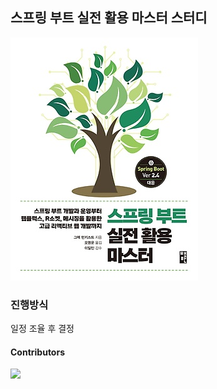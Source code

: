 ## 스프링 부트 실전 활용 마스터 스터디

![Cover](assets/cover.jpeg)

### 진행방식

일정 조율 후 결정

#### Contributors

<a href="https://github.com/SoHotStudy/Spring-Boot-Reactive-Kotlin/graphs/contributors">
  <img src="https://contributors-img.web.app/image?repo=SoHotStudy/Spring-Boot-Reactive-Kotlin" />
</a>
